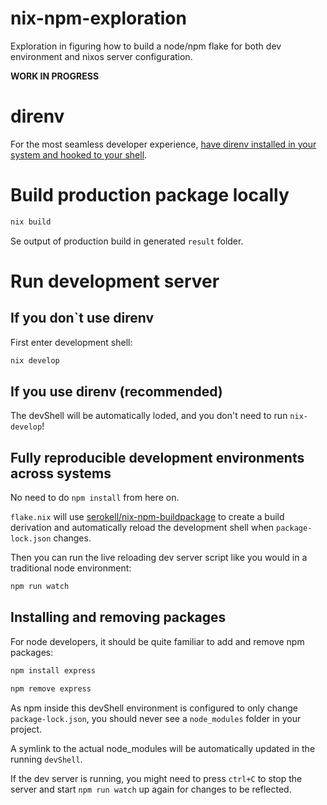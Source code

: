 # nix-npm-exploration

Exploration in figuring how to build a node/npm flake for both dev environment and nixos server configuration.

**WORK IN PROGRESS**

# direnv

For the most seamless developer experience, [have direnv installed in your system and hooked to your shell](https://direnv.net/).

# Build production package locally

```bash
nix build
```

Se output of production build in generated `result` folder.

# Run development server

## If you don`t use direnv

First enter development shell:

```bash
nix develop
```

## If you use direnv (recommended)

The devShell will be automatically loded, and you don't need to run `nix-develop`!

## Fully reproducible development environments across systems

No need to do `npm install` from here on.

`flake.nix` will use [serokell/nix-npm-buildpackage](https://github.com/serokell/nix-npm-buildpackage) to create a build derivation and automatically reload the development shell when `package-lock.json` changes.

Then you can run the live reloading dev server script like you would in a traditional node environment:

```bash
npm run watch
```

## Installing and removing packages

For node developers, it should be quite familiar to add and remove npm packages:

```bash
npm install express
```

```bash
npm remove express
```

As npm inside this devShell environment is configured to only change `package-lock.json`, you should never see a `node_modules` folder in your project.

A symlink to the actual node_modules will be automatically updated in the running `devShell`.

If the dev server is running, you might need to press `ctrl+C` to stop the server and start `npm run watch` up again for changes to be reflected.
